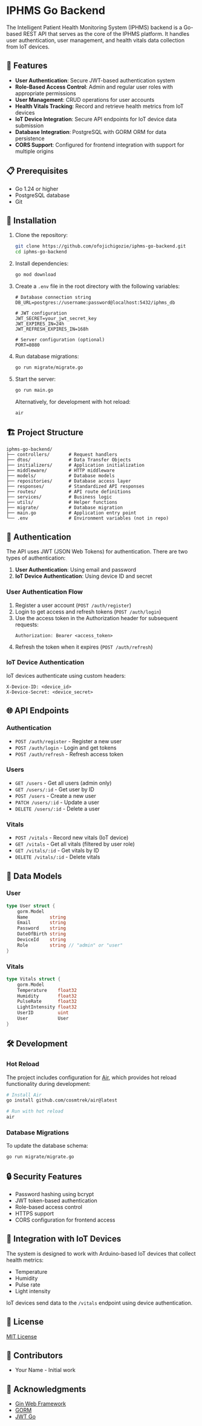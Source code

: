 # IPHMS Go Backend

The Intelligent Patient Health Monitoring System (IPHMS) backend is a Go-based REST API that serves as the core of the IPHMS platform. It handles user authentication, user management, and health vitals data collection from IoT devices.

## 🚀 Features

- **User Authentication**: Secure JWT-based authentication system
- **Role-Based Access Control**: Admin and regular user roles with appropriate permissions
- **User Management**: CRUD operations for user accounts
- **Health Vitals Tracking**: Record and retrieve health metrics from IoT devices
- **IoT Device Integration**: Secure API endpoints for IoT device data submission
- **Database Integration**: PostgreSQL with GORM ORM for data persistence
- **CORS Support**: Configured for frontend integration with support for multiple origins

## 📋 Prerequisites

- Go 1.24 or higher
- PostgreSQL database
- Git

## 🔧 Installation

1. Clone the repository:
   ```bash
   git clone https://github.com/ofojichigozie/iphms-go-backend.git
   cd iphms-go-backend
   ```

2. Install dependencies:
   ```bash
   go mod download
   ```

3. Create a `.env` file in the root directory with the following variables:
   ```
   # Database connection string
   DB_URL=postgres://username:password@localhost:5432/iphms_db

   # JWT configuration
   JWT_SECRET=your_jwt_secret_key
   JWT_EXPIRES_IN=24h
   JWT_REFRESH_EXPIRES_IN=168h

   # Server configuration (optional)
   PORT=8080
   ```

4. Run database migrations:
   ```bash
   go run migrate/migrate.go
   ```

5. Start the server:
   ```bash
   go run main.go
   ```

   Alternatively, for development with hot reload:
   ```bash
   air
   ```

## 🏗️ Project Structure

```
iphms-go-backend/
├── controllers/       # Request handlers
├── dtos/              # Data Transfer Objects
├── initializers/      # Application initialization
├── middleware/        # HTTP middleware
├── models/            # Database models
├── repositories/      # Database access layer
├── responses/         # Standardized API responses
├── routes/            # API route definitions
├── services/          # Business logic
├── utils/             # Helper functions
├── migrate/           # Database migration
├── main.go            # Application entry point
└── .env               # Environment variables (not in repo)
```

## 🔐 Authentication

The API uses JWT (JSON Web Tokens) for authentication. There are two types of authentication:

1. **User Authentication**: Using email and password
2. **IoT Device Authentication**: Using device ID and secret

### User Authentication Flow

1. Register a user account (`POST /auth/register`)
2. Login to get access and refresh tokens (`POST /auth/login`)
3. Use the access token in the Authorization header for subsequent requests:
   ```
   Authorization: Bearer <access_token>
   ```
4. Refresh the token when it expires (`POST /auth/refresh`)

### IoT Device Authentication

IoT devices authenticate using custom headers:
```
X-Device-ID: <device_id>
X-Device-Secret: <device_secret>
```

## 🌐 API Endpoints

### Authentication

- `POST /auth/register` - Register a new user
- `POST /auth/login` - Login and get tokens
- `POST /auth/refresh` - Refresh access token

### Users

- `GET /users` - Get all users (admin only)
- `GET /users/:id` - Get user by ID
- `POST /users` - Create a new user
- `PATCH /users/:id` - Update a user
- `DELETE /users/:id` - Delete a user

### Vitals

- `POST /vitals` - Record new vitals (IoT device)
- `GET /vitals` - Get all vitals (filtered by user role)
- `GET /vitals/:id` - Get vitals by ID
- `DELETE /vitals/:id` - Delete vitals

## 🔄 Data Models

### User

```go
type User struct {
    gorm.Model
    Name        string
    Email       string
    Password    string
    DateOfBirth string
    DeviceId    string
    Role        string // "admin" or "user"
}
```

### Vitals

```go
type Vitals struct {
    gorm.Model
    Temperature    float32
    Humidity       float32
    PulseRate      float32
    LightIntensity float32
    UserID         uint
    User           User
}
```

## 🛠️ Development

### Hot Reload

The project includes configuration for [Air](https://github.com/cosmtrek/air), which provides hot reload functionality during development:

```bash
# Install Air
go install github.com/cosmtrek/air@latest

# Run with hot reload
air
```

### Database Migrations

To update the database schema:

```bash
go run migrate/migrate.go
```

## 🔒 Security Features

- Password hashing using bcrypt
- JWT token-based authentication
- Role-based access control
- HTTPS support
- CORS configuration for frontend access

## 🤝 Integration with IoT Devices

The system is designed to work with Arduino-based IoT devices that collect health metrics:

- Temperature
- Humidity
- Pulse rate
- Light intensity

IoT devices send data to the `/vitals` endpoint using device authentication.

## 📝 License

[MIT License](LICENSE)

## 👥 Contributors

- Your Name - Initial work

## 🙏 Acknowledgments

- [Gin Web Framework](https://github.com/gin-gonic/gin)
- [GORM](https://gorm.io/)
- [JWT Go](https://github.com/golang-jwt/jwt)
